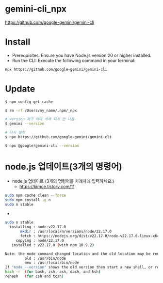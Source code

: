 # gemini-cli_npx
https://github.com/google-gemini/gemini-cli


# Install
- Prerequisites: Ensure you have Node.js version 20 or higher installed.
- Run the CLI: Execute the following command in your terminal:

```bash
npx https://github.com/google-gemini/gemini-cli
```

# Update

```sh
$ npm config get cache

$ rm -rf /Users/my_name/.npm/_npx

# version 체크 아마 삭제 되서 안 나옴.
$ gemini --version

# 다시 설치
$ npx https://github.com/google-gemini/gemini-cli

$ npx @google/gemini-cli --version

```

# node.js 업데이트(3개의 명령어)
- node.js 업데이트 (3개의 명령어를 차례차례 입력하세요.)
  - https://kimce.tistory.com/11

```bash
sudo npm cache clean --force
sudo npm install -g n
sudo n stable
```

-
```bash
sudo n stable
  installing : node-v22.17.0
       mkdir : /usr/local/n/versions/node/22.17.0
       fetch : https://nodejs.org/dist/v22.17.0/node-v22.17.0-linux-x64.tar.xz
     copying : node/22.17.0
   installed : v22.17.0 (with npm 10.9.2)

Note: the node command changed location and the old location may be remembered in your current shell.
         old : /usr/bin/node
         new : /usr/local/bin/node
If "node --version" shows the old version then start a new shell, or reset the location hash with:
hash -r  (for bash, zsh, ash, dash, and ksh)
rehash   (for csh and tcsh)
```
